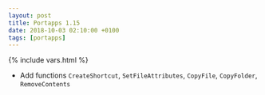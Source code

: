 ```yaml
---
layout: post
title: Portapps 1.15
date: 2018-10-03 02:10:00 +0100
tags: [portapps]
---
```

{% include vars.html %}

* Add functions `CreateShortcut`, `SetFileAttributes`, `CopyFile`, `CopyFolder`, `RemoveContents`